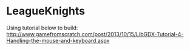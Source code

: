 # LeagueKnights

Using tutorial below to build:
http://www.gamefromscratch.com/post/2013/10/15/LibGDX-Tutorial-4-Handling-the-mouse-and-keyboard.aspx
